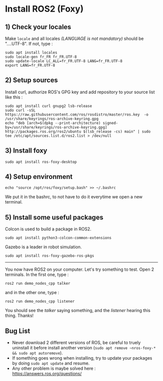 # Install ROS2 (Foxy)

## 1) Check your locales
Make ```locale``` and all locales *(LANGUAGE is not mandatory)* should be "....UTF-8".
If not, type :
```
sudo apt install locales
sudo locale-gen fr_FR fr_FR.UTF-8
sudo update-locale LC_ALL=fr_FR.UTF-8 LANG=fr_FR.UTF-8
export LANG=fr_FR.UTF-8
```

## 2) Setup sources
Install curl, authorize ROS's GPG key and add repository to your source list like this :
```
sudo apt install curl gnupg2 lsb-release
sudo curl -sSL https://raw.githubusercontent.com/ros/rosdistro/master/ros.key  -o /usr/share/keyrings/ros-archive-keyring.gpg
echo "deb [arch=$(dpkg --print-architecture) signed-by=/usr/share/keyrings/ros-archive-keyring.gpg] http://packages.ros.org/ros2/ubuntu $(lsb_release -cs) main" | sudo tee /etc/apt/sources.list.d/ros2.list > /dev/null
```

## 3) Install foxy
```
sudo apt install ros-foxy-desktop
```

## 4) Setup environment

```
echo "source /opt/ros/foxy/setup.bash" >> ~/.bashrc
```

We put it in the bashrc, to not have to do it everytime we open a new terminal.

## 5) Install some useful packages

Colcon is used to build a package in ROS2.

```
sudo apt install python3-colcon-common-extensions
```

Gazebo is a leader in robot simulation.
```
sudo apt install ros-foxy-gazebo-ros-pkgs
```
--------------------
You now have ROS2 on your computer. Let's try something to test.
Open 2 terminals. In the first one, type :
```
ros2 run demo_nodes_cpp talker
```
and in the other one, type :
```
ros2 run demo_nodes_cpp listener
```
You should see the _talker_ saying something, and the _listener_ hearing this thing. Thanks!

## Bug List

* Never download 2 different versions of ROS, be careful to truely uninstall it before install another version (```sudo apt remove ~nros-foxy-* && sudo apt autoremove```).
* If something goes wrong when installing, try to update your packages by doing ```sudo apt update``` and resume.
* Any other problem is maybe solved here : https://answers.ros.org/questions/

